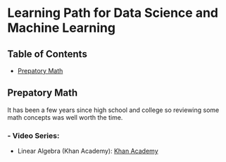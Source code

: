 # Learning Path for Data Science and Machine Learning

## Table of Contents

* [Prepatory Math](#prepatory-math)


## Prepatory Math

It has been a few years since high school and college so reviewing some math concepts was well worth the time.

### - Video Series:
  * Linear Algebra (Khan Academy): [Khan Academy](https://www.khanacademy.org/math/linear-algebra)
